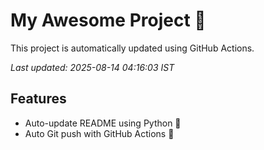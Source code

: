 # My Awesome Project 🚀

This project is automatically updated using GitHub Actions.

_Last updated: 2025-08-14 04:16:03 IST_

## Features
- Auto-update README using Python 🐍
- Auto Git push with GitHub Actions 🤖
